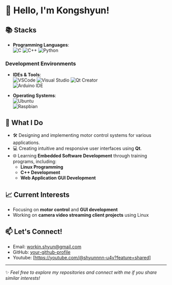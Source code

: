 # 👋 Hello, I'm Kongshyun!

## 📚 Stacks

- **Programming Languages**:  
  ![C](https://img.shields.io/badge/-C-A8B9CC?style=flat-square&logo=c&logoColor=white) 
  ![C++](https://img.shields.io/badge/-C++-00599C?style=flat-square&logo=cplusplus&logoColor=white) 
  ![Python](https://img.shields.io/badge/-Python-3776AB?style=flat-square&logo=python&logoColor=white)


### Development Environments
- **IDEs & Tools**:  
  ![VSCode](https://img.shields.io/badge/-VSCode-007ACC?style=flat-square&logo=visual-studio-code&logoColor=white) 
  ![Visual Studio](https://img.shields.io/badge/-Visual%20Studio-5C2D91?style=flat-square&logo=visual-studio&logoColor=white) 
  ![Qt Creator](https://img.shields.io/badge/-Qt%20Creator-41CD52?style=flat-square&logo=qt&logoColor=white)  
  ![Arduino IDE](https://img.shields.io/badge/-Arduino%20IDE-00979D?style=flat-square&logo=arduino&logoColor=white)  

- **Operating Systems**:  
  ![Ubuntu](https://img.shields.io/badge/-Ubuntu-E95420?style=flat-square&logo=ubuntu&logoColor=white)  
  ![Raspbian](https://img.shields.io/badge/-Raspbian-C51A4A?style=flat-square&logo=raspberry-pi&logoColor=white)  

## 📌 What I Do

- 🛠️ Designing and implementing motor control systems for various applications.  
- 💻 Creating intuitive and responsive user interfaces using **Qt**.
- 🌐 Learning **Embedded Software Development** through training programs, including:  
  - **Linux Programming**  
  - **C++ Development**  
  - **Web Application GUI Development**  

## 📈 Current Interests

- Focusing on **motor control** and **GUI development**  
- Working on **camera video streaming client projects** using Linux

## 📫 Let's Connect!

- Email: [workin.shyun@gmail.com](mailto:your-email@example.com)  
- GitHub: [your-github-profile](https://github.com/your-username)  
- Youtube: [https://youtube.com/@shyunnnn-u4v?feature=shared]
---

✨ _Feel free to explore my repositories and connect with me if you share similar interests!_
